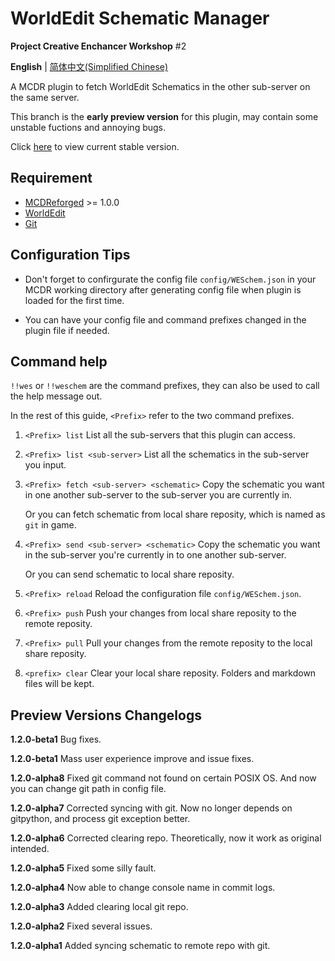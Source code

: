 # WorldEdit Schematic Manager

**Project Creative Enchancer Workshop** #2

  **English** | [简体中文(Simplified Chinese)](https://github.com/ra1ny-yuki/weschem/blob/git_test/README_zh.md)

  A MCDR plugin to fetch WorldEdit Schematics in the other sub-server on the same server.

  This branch is the **early preview version** for this plugin, may contain some unstable fuctions and annoying bugs.

  Click [here](https://github.com/Lazy-Bing-Server/weschem) to view current stable version.

## Requirement
- [MCDReforged](https://github.com/Fallen-Breath/MCDReforged/) >= 1.0.0
- [WorldEdit](https://www.curseforge.com/minecraft/mc-mods/worldedit)
- [Git](https://git-scm.com/)

## Configuration Tips
- Don't forget to confirgurate the config file `config/WESchem.json` in your MCDR working directory after generating config file when plugin is loaded for the first time.

- You can have your config file and command prefixes changed in the plugin file if needed.

## Command help
`!!wes` or `!!weschem` are the command prefixes, they can also be used to call the help message out.

In the rest of this guide, `<Prefix>` refer to the two command prefixes.

1. `<Prefix> list` 
List all the sub-servers that this plugin can access.

2. `<Prefix> list <sub-server>`
List all the schematics in the sub-server you input.

3. `<Prefix> fetch <sub-server> <schematic>`
    Copy the schematic you want in one another sub-server to the sub-server you are currently in.

   Or you can fetch schematic from local share reposity, which is named as `git` in game.

4. `<Prefix> send <sub-server> <schematic>`
    Copy the schematic you want in the sub-server you're currently in to one another sub-server.

   Or you can send schematic to local share reposity.

5. `<Prefix> reload`
    Reload the configuration file `config/WESchem.json`.

6. `<Prefix> push`
    Push your changes from local share reposity to the remote reposity.

7. `<Prefix> pull`
   Pull your changes from the remote reposity to the local share reposity.

8. `<prefix> clear`
   Clear your local share reposity. Folders and markdown files will be kept.
## Preview Versions Changelogs

**1.2.0-beta1** Bug fixes.

**1.2.0-beta1** Mass user experience improve and issue fixes.

**1.2.0-alpha8** Fixed git command not found on certain POSIX OS. And now you can change git path in config file.

**1.2.0-alpha7** Corrected syncing with git. Now no longer depends on gitpython, and process git exception better.

**1.2.0-alpha6** Corrected clearing repo. Theoretically, now it work as original intended.

**1.2.0-alpha5** Fixed some silly fault.

**1.2.0-alpha4** Now able to change console name in commit logs.

**1.2.0-alpha3** Added clearing local git repo.

**1.2.0-alpha2** Fixed several issues.

**1.2.0-alpha1** Added syncing schematic to remote repo with git.

